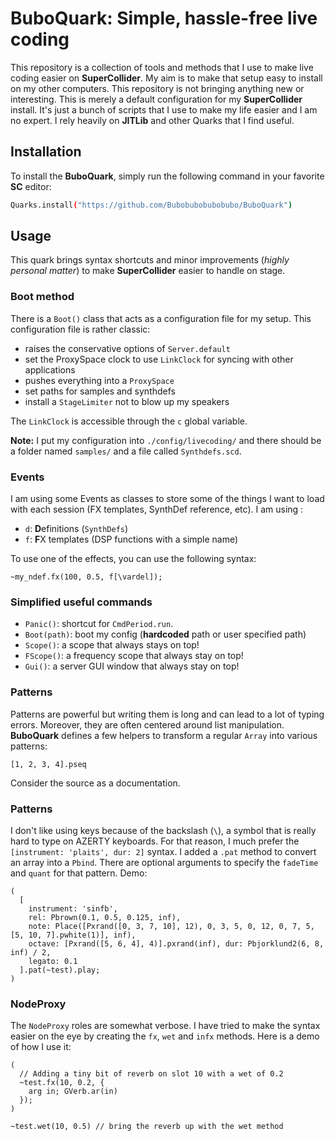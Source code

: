 # BuboQuark: Simple, hassle-free live coding


This repository is a collection of tools and methods that I use to make live coding easier on **SuperCollider**. My aim is to make that setup easy to install on my other computers. This repository is not bringing anything new or interesting. This is merely a default configuration for my **SuperCollider** install. It's just a bunch of scripts that I use to make my life easier and I am no expert. I rely heavily on **JITLib** and other Quarks that I find useful.

## Installation

To install the **BuboQuark**, simply run the following command in your favorite **SC** editor:
```bash
Quarks.install("https://github.com/Bubobubobubobubo/BuboQuark")
```

## Usage

This quark brings syntax shortcuts and minor improvements (_highly personal matter_) to make **SuperCollider** easier to handle on stage.

### Boot method

There is a `Boot()` class that acts as a configuration file for my setup. This configuration file is rather classic:

- raises the conservative options of `Server.default`
- set the ProxySpace clock to use `LinkClock` for syncing with other
applications
- pushes everything into a `ProxySpace`
- set paths for samples and synthdefs
- install a `StageLimiter` not to blow up my speakers

The `LinkClock` is accessible through the `c` global variable.

**Note:** I put my configuration into `./config/livecoding/` and there should be a folder named `samples/` and a file called `Synthdefs.scd`.

### Events

I am using some Events as classes to store some of the things I want to load with each session (FX templates, SynthDef reference, etc). I am using :

- `d`: **D**efinitions (`SynthDefs`)
- `f`: **F**X templates (DSP functions with a simple name)

To use one of the effects, you can use the following syntax:

```supercollider
~my_ndef.fx(100, 0.5, f[\vardel]);
```

### Simplified useful commands

- `Panic()`: shortcut for `CmdPeriod.run`.
- `Boot(path)`: boot my config (**hardcoded** path or user specified path)
- `Scope()`: a scope that always stays on top!
- `FScope()`: a frequency scope that always stay on top!
- `Gui()`: a server GUI window that always stay on top!

### Patterns

Patterns are powerful but writing them is long and can lead to a lot of typing errors. Moreover, they are often centered around list manipulation. **BuboQuark** defines a few helpers to transform a regular `Array` into various patterns:

```supercollider
[1, 2, 3, 4].pseq
```
Consider the source as a documentation.

### Patterns

I don't like using keys because of the backslash (`\`), a symbol that is really hard to type on AZERTY keyboards. For that reason, I much prefer the `[instrument: 'plaits', dur: 2]` syntax. I added a `.pat` method to convert an array into a `Pbind`. There are optional arguments to specify the `fadeTime` and `quant` for that pattern. Demo:

```supercollider
(
  [
    instrument: 'sinfb',
    rel: Pbrown(0.1, 0.5, 0.125, inf),
    note: Place([Pxrand([0, 3, 7, 10], 12), 0, 3, 5, 0, 12, 0, 7, 5, [5, 10, 7].pwhite(1)], inf),
    octave: [Pxrand([5, 6, 4], 4)].pxrand(inf), dur: Pbjorklund2(6, 8, inf) / 2,
    legato: 0.1
  ].pat(~test).play;
)
```

### NodeProxy

The `NodeProxy` roles are somewhat verbose. I have tried to make the syntax easier on the eye by creating the `fx`, `wet` and `infx` methods. Here is a demo of how I use it:


```supercollider
(
  // Adding a tiny bit of reverb on slot 10 with a wet of 0.2
  ~test.fx(10, 0.2, {
    arg in; GVerb.ar(in)
  });
)

~test.wet(10, 0.5) // bring the reverb up with the wet method
```
